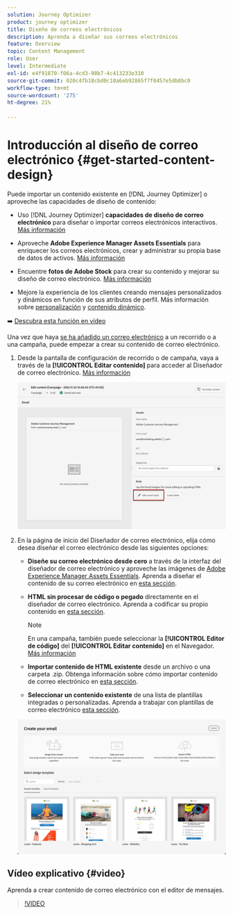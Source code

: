 ```yaml
---
solution: Journey Optimizer
product: journey optimizer
title: Diseño de correos electrónicos
description: Aprenda a diseñar sus correos electrónicos
feature: Overview
topic: Content Management
role: User
level: Intermediate
exl-id: e4f91870-f06a-4cd3-98b7-4c413233e310
source-git-commit: 020c4fb18cbd0c10a6eb92865f7f0457e5db8bc0
workflow-type: tm+mt
source-wordcount: '275'
ht-degree: 21%

---
```


# Introducción al diseño de correo electrónico {#get-started-content-design}

Puede importar un contenido existente en [!DNL Journey Optimizer] o aproveche las capacidades de diseño de contenido:

* Uso [!DNL Journey Optimizer] **capacidades de diseño de correo electrónico** para diseñar o importar correos electrónicos interactivos. [Más información](content-from-scratch.md)

* Aproveche **Adobe Experience Manager Assets Essentials** para enriquecer los correos electrónicos, crear y administrar su propia base de datos de activos. [Más información](assets-essentials.md)

* Encuentre **fotos de Adobe Stock** para crear su contenido y mejorar su diseño de correo electrónico. [Más información](stock.md)

* Mejore la experiencia de los clientes creando mensajes personalizados y dinámicos en función de sus atributos de perfil. Más información sobre [personalización](../personalization/personalize.md) y [contenido dinámico](../personalization/get-started-dynamic-content.md).

➡️ [Descubra esta función en vídeo](#video)

Una vez que haya [se ha añadido un correo electrónico](create-email.md) a un recorrido o a una campaña, puede empezar a crear su contenido de correo electrónico.

1. Desde la pantalla de configuración de recorrido o de campaña, vaya a través de la **[!UICONTROL Editar contenido]** para acceder al Diseñador de correo electrónico. [Más información](create-email.md#define-email-content)

   ![](assets/email_designer_edit_email_body.png)

1. En la página de inicio del Diseñador de correo electrónico, elija cómo desea diseñar el correo electrónico desde las siguientes opciones:

   * **Diseñe su correo electrónico desde cero** a través de la interfaz del diseñador de correo electrónico y aproveche las imágenes de [Adobe Experience Manager Assets Essentials](assets-essentials.md). Aprenda a diseñar el contenido de su correo electrónico en [esta sección](content-from-scratch.md).

   * **HTML sin procesar de código o pegado** directamente en el diseñador de correo electrónico. Aprenda a codificar su propio contenido en [esta sección](code-content.md).

      >[!NOTE]
      >
      >En una campaña, también puede seleccionar la **[!UICONTROL Editor de código]** del **[!UICONTROL Editar contenido]** en el Navegador. [Más información](create-email.md#define-email-content)


   * **Importar contenido de HTML existente** desde un archivo o una carpeta .zip. Obtenga información sobre cómo importar contenido de correo electrónico en [esta sección](existing-content.md).

   * **Seleccionar un contenido existente** de una lista de plantillas integradas o personalizadas. Aprenda a trabajar con plantillas de correo electrónico [esta sección](email-templates.md).

   ![](assets/email_designer_create_options.png)

## Vídeo explicativo {#video}

Aprenda a crear contenido de correo electrónico con el editor de mensajes.

>[!VIDEO](https://video.tv.adobe.com/v/334150?quality=12)